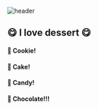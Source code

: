 <div>
  
  <!-- ## Hi there 👋 -->
  <!--Header-->
  ![header](https://capsule-render.vercel.app/api?type=waving&height=300&text=Hello%20there%20🌞&color=0:3F0110,100:5B1F07)
  
</div>

<div>
  
  <!-- Body -->
  ## :yum: I love dessert :yum:
  #### :cookie: Cookie!
  #### :birthday: Cake!
  #### :lollipop: Candy!
  #### :chocolate_bar: Chocolate!!!
  
</div>
  

<!--
**Chocola-te/Chocola-te** is a ✨ _special_ ✨ repository because its `README.md` (this file) appears on your GitHub profile.

Here are some ideas to get you started:

- 🔭 I’m currently working on ...
- 🌱 I’m currently learning ...
- 👯 I’m looking to collaborate on ...
- 🤔 I’m looking for help with ...
- 💬 Ask me about ...
- 📫 How to reach me: ...
- 😄 Pronouns: ...
- ⚡ Fun fact: ...
-->
